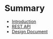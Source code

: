 # Summary

* [Introduction](README.md)
* [REST API](docs/user_manual/atlanta_rest_api.md)
* [Design Document](docs/user_manual/design_document.md)

